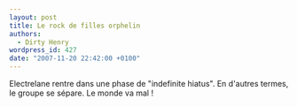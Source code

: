 ```yaml
---
layout: post
title: Le rock de filles orphelin
authors:
  - Dirty Henry
wordpress_id: 427
date: "2007-11-20 22:42:00 +0100"
---
```


Electrelane rentre dans une phase de "indefinite hiatus". En d'autres termes, le
groupe se sépare. Le monde va mal !
